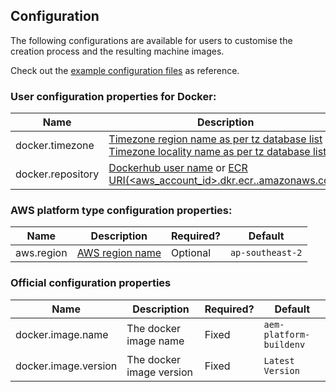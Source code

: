 Configuration
-------------

The following configurations are available for users to customise the creation process and the resulting machine images.

Check out the [example configuration files](https://github.com/shinesolutions/aem-helloworld-config/tree/master/aem-platform-buildenv/sandpit) as reference.

### User configuration properties for Docker:

| Name | Description | Required? | Default |
|------|-------------|-----------|---------|
| docker.timezone | [Timezone region name as per tz database list](https://en.wikipedia.org/wiki/List_of_tz_database_time_zones#List) / [Timezone locality name as per tz database list](https://en.wikipedia.org/wiki/List_of_tz_database_time_zones#List)| Optional | `Australia/Melbourne` |
| docker.repository | [Dockerhub user name](https://docs.docker.com/docker-hub/repos/) or [ECR URI(<aws_account_id>.dkr.ecr.<region>.amazonaws.com)](https://docs.aws.amazon.com/AmazonECR/latest/userguide/Registries.html#registry_auth) | Optional | `Shinesolutions` |

### AWS platform type configuration properties:

| Name | Description | Required? | Default |
|------|-------------|-----------|---------|
| aws.region | [AWS region name](http://docs.aws.amazon.com/AWSEC2/latest/UserGuide/using-regions-availability-zones.html) | Optional | `ap-southeast-2` |

### Official configuration properties
| Name | Description | Required? | Default |
|------|-------------|-----------|---------|
| docker.image.name | The docker image name | Fixed | `aem-platform-buildenv` |
| docker.image.version | The docker image version | Fixed | `Latest Version` |